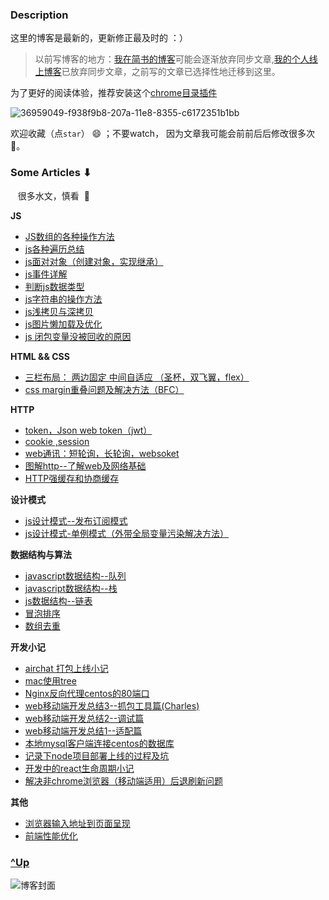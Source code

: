 
### Description

这里的博客是最新的，更新修正最及时的 ：）

> 以前写博客的地方：[我在简书的博客](https://www.jianshu.com/u/64d96b36bbc5)可能会逐渐放弃同步文章,[我的个人线上博客](http://www.aermin.top)已放弃同步文章，之前写的文章已选择性地迁移到这里。


为了更好的阅读体验，推荐安装这个[chrome目录插件](https://chrome.google.com/webstore/detail/smart-toc/lifgeihcfpkmmlfjbailfpfhbahhibba)

![36959049-f938f9b8-207a-11e8-8355-c6172351b1bb](https://user-images.githubusercontent.com/24861316/36959109-451245c4-207b-11e8-8e0b-57a7b6edf70e.png)


欢迎收藏（点`star`） 😄 ；不要watch， 因为文章我可能会前前后后修改很多次 🤣。

 
###  Some Articles ⬇︎

    很多水文，慎看  🤣

<b>JS</b>

- [JS数组的各种操作方法](https://github.com/aermin/blog/issues/14)
- [js各种遍历总结](https://github.com/aermin/blog/issues/13)
- [js面对对象（创建对象，实现继承）](https://github.com/aermin/blog/issues/31)
- [js事件详解](https://github.com/aermin/blog/issues/30)
- [判断js数据类型 ](https://github.com/aermin/blog/issues/25)
- [js字符串的操作方法](https://github.com/aermin/blog/issues/12)
- [js浅拷贝与深拷贝](https://github.com/aermin/blog/issues/18)
- [js图片懒加载及优化](https://github.com/aermin/blog/issues/4)
- [js 闭包变量没被回收的原因 ](https://github.com/aermin/blog/issues/39)

<b>HTML && CSS</b>

- [三栏布局： 两边固定 中间自适应 （圣杯，双飞翼，flex）](https://github.com/aermin/blog/issues/29)
- [css margin重叠问题及解决方法（BFC） ](https://github.com/aermin/blog/issues/40)

<b>HTTP</b>

- [token，Json web token（jwt）](https://github.com/aermin/blog/issues/24)
- [cookie ,session ](https://github.com/aermin/blog/issues/23)
- [web通讯：短轮询，长轮询，websoket](https://github.com/aermin/blog/issues/33)
- [图解http--了解web及网络基础](https://github.com/aermin/blog/issues/17)
- [HTTP强缓存和协商缓存](https://github.com/aermin/blog/issues/32)

<b>设计模式</b>

- [js设计模式--发布订阅模式](https://github.com/aermin/blog/issues/34)
- [js设计模式-单例模式（外带全局变量污染解决方法）](https://github.com/aermin/blog/issues/26)

<b>数据结构与算法</b>

- [javascript数据结构--队列](https://github.com/aermin/blog/issues/16)
- [javascript数据结构--栈](https://github.com/aermin/blog/issues/15)
- [js数据结构--链表 ](https://github.com/aermin/blog/issues/36)
- [冒泡排序](https://github.com/aermin/blog/issues/20)
- [数组去重](https://github.com/aermin/blog/issues/19)

<b>开发小记</b>

- [airchat 打包上线小记 ](https://github.com/aermin/blog/issues/28)
- [mac使用tree](https://github.com/aermin/blog/issues/21)
- [Nginx反向代理centos的80端口](https://github.com/aermin/blog/issues/11)
- [web移动端开发总结3--抓包工具篇(Charles)](https://github.com/aermin/blog/issues/10)
- [web移动端开发总结2--调试篇](https://github.com/aermin/blog/issues/9)
- [web移动端开发总结1--适配篇](https://github.com/aermin/blog/issues/8)
- [本地mysql客户端连接centos的数据库](https://github.com/aermin/blog/issues/7)
- [记录下node项目部署上线的过程及坑](https://github.com/aermin/blog/issues/6)
- [开发中的react生命周期小记](https://github.com/aermin/blog/issues/1)
- [解决非chrome浏览器（移动端适用）后退刷新问题](https://github.com/aermin/blog/issues/2)

<b>其他</b>

- [浏览器输入地址到页面呈现](https://github.com/aermin/blog/issues/37)
- [前端性能优化](https://github.com/aermin/blog/issues/38)

### [^Up](#description)


![博客封面](https://github.com/aermin/blog/blob/master/image/23211103_1373530984051.jpg?raw=true)


